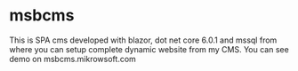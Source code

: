 # msbcms
This is SPA cms developed with blazor, dot net core  6.0.1 and mssql from where you can setup complete dynamic website from my CMS. You can see demo on msbcms.mikrowsoft.com
